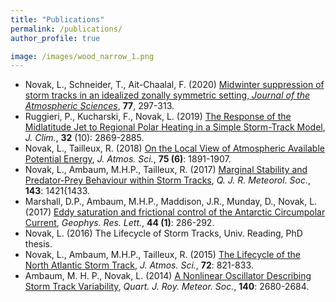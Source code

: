 ```yaml
---
title: "Publications"
permalink: /publications/
author_profile: true

image: /images/wood_narrow_1.png
---
```


- Novak, L., Schneider, T., Ait-Chaalal, F. (2020) [Midwinter suppression of storm tracks in an idealized zonally symmetric setting, *Journal of the Atmospheric Sciences*](https://journals.ametsoc.org/doi/full/10.1175/JAS-D-18-0353.1), **77**, 297-313.
- Ruggieri, P., Kucharski, F., Novak, L. (2019) [The Response of the Midlatitude Jet to Regional Polar Heating in a Simple Storm-Track Model](https://journals.ametsoc.org/doi/full/10.1175/JCLI-D-18-0257.1), *J. Clim.*, **32** (10): 2869-2885.
- Novak, L., Tailleux, R. (2018) [On the Local View of Atmospheric Available Potential Energy](https://journals.ametsoc.org/doi/full/10.1175/JAS-D-17-0330.1), *J.
Atmos. Sci.*, **75 (6)**: 1891-1907.
- Novak, L., Ambaum, M.H.P., Tailleux, R. (2017) [Marginal Stability and Predator-Prey Behaviour
within Storm Tracks](https://www.google.com/search?client=safari&rls=en&q=Marginal+Stability+and+Predator-Prey+Behaviour+within+Storm+Tracks&ie=UTF-8&oe=UTF-8), *Q. J. R. Meteorol. Soc.*, **143**: 1421{1433.
- Marshall, D.P., Ambaum, M.H.P., Maddison, J.R., Munday, D., Novak, L. (2017) [Eddy saturation
and frictional control of the Antarctic Circumpolar Current](https://agupubs.onlinelibrary.wiley.com/doi/full/10.1002/2016GL071702), *Geophys. Res. Lett.*, **44 (1)**: 286-292.
- Novak, L. (2016) The Lifecycle of Storm Tracks, Univ. Reading, PhD thesis.
- Novak, L., Ambaum, M.H.P., Tailleux, R. (2015) [The Lifecycle of the North Atlantic Storm Track](https://journals.ametsoc.org/doi/full/10.1175/JAS-D-14-0082.1), *J.
Atmos. Sci.*, **72**: 821-833.
- Ambaum, M. H. P., Novak, L. (2014) [A Nonlinear Oscillator Describing Storm Track Variability](https://rmets.onlinelibrary.wiley.com/doi/full/10.1002/qj.2352),
*Quart. J. Roy. Meteor. Soc.*, **140**: 2680-2684.
